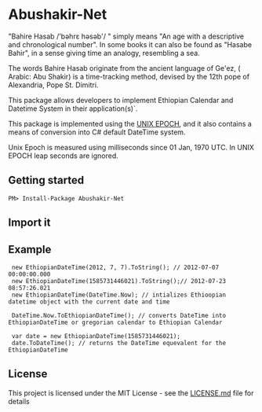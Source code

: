 # Abushakir-Net

"Bahire Hasab /'bəhrɛ həsəb'/ " simply means "An age with a descriptive and chronological number". In some books it can also be found as "Hasabe Bahir", in a sense giving time an analogy, resembling a sea.

The words Bahire Hasab originate from the ancient language of Ge'ez, \( Arabic: Abu Shakir\) is a time-tracking method, devised by the 12th pope of Alexandria, Pope St. Dimitri.

This package allows developers to implement Ethiopian Calendar and Datetime System in their application\(s\)\`.

This package is implemented using the [UNIX EPOCH](https://en.wikipedia.org/wiki/Unix_time), and it also contains a means of conversion into C# default DateTime system.

Unix Epoch is measured using milliseconds since 01 Jan, 1970 UTC. In UNIX EPOCH leap seconds are ignored.

## Getting started
```
PM> Install-Package Abushakir-Net
```
## Import it

## Example
```
 new EthiopianDateTime(2012, 7, 7).ToString(); // 2012-07-07 00:00:00.000
 new EthiopianDateTime(1585731446021).ToString();// 2012-07-23 08:57:26.021
 new EthiopianDateTime(DateTime.Now); // intializes Ethioopian datetime object with the current date and time
 
 DateTime.Now.ToEthiopianDateTime(); // converts DateTime into EthiopianDateTime or gregorian calendar to Ethiopian Calendar
 
 var date = new EthiopianDateTime(1585731446021);
 date.ToDateTime(); // returns the DateTime equevalent for the EthiopianDateTime
```
## License

This project is licensed under the MIT License - see the [LICENSE.md](https://github.com/Nabute/AbushakirJs/blob/master/LICENSE) file for details
